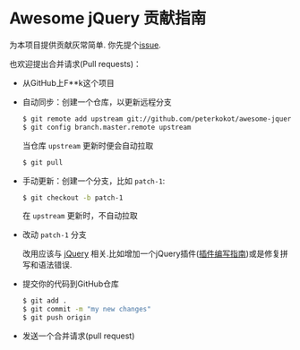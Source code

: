 # Awesome jQuery 贡献指南

为本项目提供贡献灰常简单. 你先提个[issue](https://github.com/peterkokot/awesome-jquery/issues).

也欢迎提出合并请求(Pull requests)：

* 从GitHub上F**k这个项目

* 自动同步：创建一个仓库，以更新远程分支

  ```bash
  $ git remote add upstream git://github.com/peterkokot/awesome-jquery.git
  $ git config branch.master.remote upstream
  ```

  当仓库 `upstream` 更新时便会自动拉取

  ```bash
  $ git pull
  ```

* 手动更新：创建一个分支，比如 `patch-1`:

  ```bash
  $ git checkout -b patch-1
  ```

  在 `upstream` 更新时，不自动拉取

* 改动 `patch-1` 分支

  改用应该与 [jQuery](http://jquery.com/) 相关.比如增加一个jQuery插件([插件编写指南](jQuery插件开发指南.md))或是修复拼写和语法错误.

* 提交你的代码到GitHub仓库

  ```bash
  $ git add .
  $ git commit -m "my new changes"
  $ git push origin
  ```

* 发送一个合并请求(pull request)

